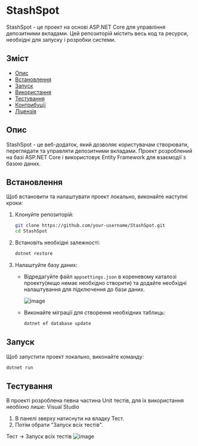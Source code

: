 # StashSpot

StashSpot - це проект на основі ASP.NET Core для управління депозитними вкладами. Цей репозиторій містить весь код та ресурси, необхідні для запуску і розробки системи.

## Зміст

- [Опис](#опис)
- [Встановлення](#встановлення)
- [Запуск](#запуск)
- [Використання](#використання)
- [Тестування](#тестування)
- [Контрибуції](#контрибуції)
- [Ліцензія](#ліцензія)

## Опис

StashSpot - це веб-додаток, який дозволяє користувачам створювати, переглядати та управляти депозитними вкладами. Проект розроблений на базі ASP.NET Core і використовує Entity Framework для взаємодії з базою даних.

## Встановлення

Щоб встановити та налаштувати проект локально, виконайте наступні кроки:

1. Клонуйте репозиторій:
    ```sh
    git clone https://github.com/your-username/StashSpot.git
    cd StashSpot
    ```

2. Встановіть необхідні залежності:
    ```sh
    dotnet restore
    ```

3. Налаштуйте базу даних:
    - Відредагуйте файл `appsettings.json` в кореневому каталозі проекту(якщо немає необхідно створити) та додайте необхідні налаштування для підключення до бази даних.

      ![image](https://github.com/XEducat/MVC_ASP.NET-Core-Learn/assets/113421299/d58c1818-8801-46ed-ada6-6ed1358b5982)


    - Виконайте міграції для створення необхідних таблиць:

      ```sh
      dotnet ef database update
      ```

## Запуск

Щоб запустити проект локально, виконайте команду:
```sh
dotnet run
```

## Тестування
В проекті розроблена певна частина Unit тестів, для їх використання необіхно лише:
Visual Studio
1. В панелі зверху натиснути на владку Тест.
2. Потім обрати "Запуск всіх тестів".

Тест -> Запуск всіх тестів
![image](https://github.com/XEducat/MVC_ASP.NET-Core-Learn/assets/113421299/90259c3b-5fde-4118-80c0-3818e16b636e)
 

